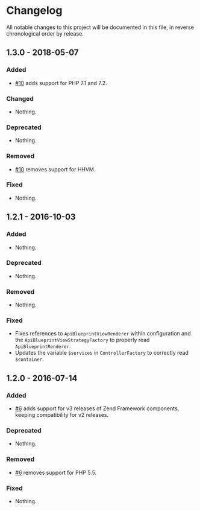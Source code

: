 # Changelog

All notable changes to this project will be documented in this file, in reverse chronological order by release.

## 1.3.0 - 2018-05-07

### Added

- [#10](https://github.com/zfcampus/zf-apigility-documentation-apiblueprint/pull/10) adds support for PHP 7.1 and 7.2.

### Changed

- Nothing.

### Deprecated

- Nothing.

### Removed

- [#10](https://github.com/zfcampus/zf-apigility-documentation-apiblueprint/pull/10) removes support for HHVM.

### Fixed

- Nothing.

## 1.2.1 - 2016-10-03

### Added

- Nothing.

### Deprecated

- Nothing.

### Removed

- Nothing.

### Fixed

- Fixes references to `ApiBlueprintViewRenderer` within configuration and the
  `ApiBlueprintViewStrategyFactory` to properly read `ApiBlueprintRenderer`.
- Updates the variable `$services` in `ControllerFactory` to correctly read
  `$container`.

## 1.2.0 - 2016-07-14

### Added

- [#6](https://github.com/zfcampus/zf-apigility-documentation-apiblueprint/pull/6)
  adds support for v3 releases of Zend Framework components, keeping
  compatibility for v2 releases.

### Deprecated

- Nothing.

### Removed

- [#6](https://github.com/zfcampus/zf-apigility-documentation-apiblueprint/pull/6)
  removes support for PHP 5.5.

### Fixed

- Nothing.
